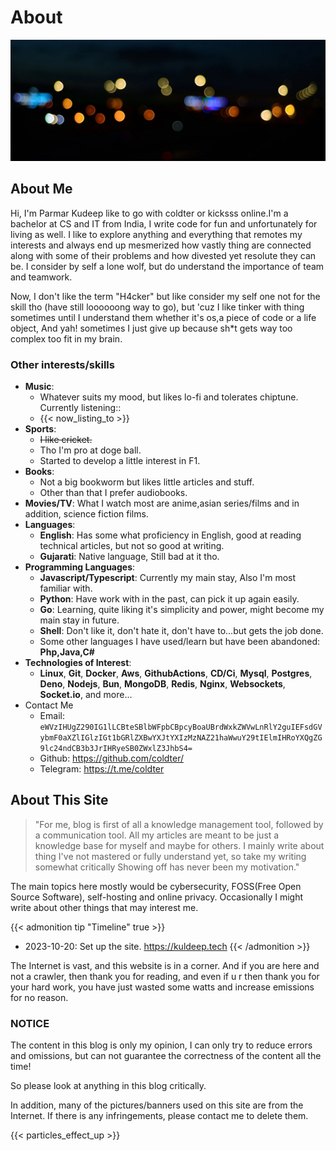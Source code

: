 # About


![banner](night-light.webp)

## About Me

Hi, I'm Parmar Kudeep like to go with coldter or kicksss online.I'm a bachelor at CS and IT from India, I write code for fun and unfortunately for living as well. I like to explore anything and everything that remotes my interests and always end up mesmerized how vastly thing are connected along with some of their problems and how divested yet resolute they can be. I consider by self a lone wolf, but do understand the importance of team and teamwork.

Now, I don't like the term "H4cker" but like consider my self one not for the skill tho (have still loooooong way to go), but 'cuz I like tinker with thing sometimes until I understand them whether it's os,a piece of code or a life object, And yah! sometimes I just give up because sh*t gets way too complex too fit in my brain.

### Other interests/skills

- **Music**:
  - Whatever suits my mood, but likes lo-fi and tolerates chiptune. Currently listening::
  - {{< now_listing_to >}}
- **Sports**:
  - ~~I like ~~cricket~~.~~
  - Tho I'm pro at doge ball.
  - Started to develop a little interest in F1.
- **Books**:
  - Not a big bookworm but likes little articles and stuff.
  - Other than that I prefer audiobooks.
- **Movies/TV**: What I watch most are anime,asian series/films and in addition, science fiction films.
- **Languages**:
  - **English**: Has some what proficiency in English, good at reading technical articles, but not so good at writing.
  - **Gujarati**: Native language, Still bad at it tho.
- **Programming Languages**:
  - **Javascript/Typescript**: Currently my main stay, Also I'm most familiar with.
  - **Python**: Have work with in the past, can pick it up again easily.
  - **Go**: Learning, quite liking it's simplicity and power, might become my main stay in future.
  - **Shell**: Don't like it, don't hate it, don't have to...but gets the job done.
  - Some other languages I have used/learn but have been abandoned: **Php,Java,C#**
- **Technologies of Interest**:
  - **Linux**, **Git**, **Docker**, **Aws**, **GithubActions**, **CD/Ci**, **Mysql**, **Postgres**, **Deno**, **Nodejs**, **Bun**, **MongoDB**, **Redis**, **Nginx**, **Websockets**, **Socket.io**, and more...
- Contact Me
  - Email: `eWVzIHUgZ290IG1lLCBteSBlbWFpbCBpcyBoaUBrdWxkZWVwLnRlY2guIEFsdGVybmF0aXZlIGlzIGt1bGRlZXBwYXJtYXIzMzNAZ21haWwuY29tIElmIHRoYXQgZG9lc24ndCB3b3JrIHRyeSB0ZWxlZ3JhbS4=`
  - Github: <https://github.com/coldter/>
  - Telegram: <https://t.me/coldter>

## About This Site

>"For me, blog is first of all a knowledge management tool, followed by a communication tool. All my articles are meant to be just a knowledge base for myself and maybe for others. I mainly write about thing I've not mastered or fully understand yet, so take my writing somewhat critically Showing off has never been my motivation."

The main topics here mostly would be cybersecurity, FOSS(Free Open Source Software), self-hosting and online privacy. Occasionally I might write about other things that may interest me.

{{< admonition tip "Timeline" true >}}

- 2023-10-20: Set up the site. <https://kuldeep.tech>
{{< /admonition >}}

The Internet is vast, and this website is in a corner. And if you are here and not a crawler, then thank you for reading, and even if u r then thank you for your hard work, you have just wasted some watts and increase emissions for no reason.

### NOTICE

The content in this blog is only my opinion, I can only try to reduce errors and omissions, but can not guarantee the correctness of the content all the time!

So please look at anything in this blog critically.

In addition, many of the pictures/banners used on this site are from the Internet. If there is any infringements, please contact me to delete them.

{{< particles_effect_up >}}

